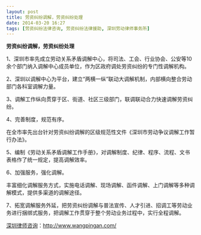 ```yaml
---
layout: post
title: 劳资纠纷调解，劳资纠纷处理
date: 2014-03-20 16:27
tags: [劳资纠纷法律咨询, 劳资纠纷法律援助, 深圳劳动律师事务所]
---
```

<strong>劳资纠纷调解，劳资纠纷处理</strong>

1、深圳市率先成立劳动关系矛盾调解中心，将司法、工会、行业协会、公安等10余个部门纳入调解中心成员单位，作为区政府调处劳资纠纷的专门性调解机构。

2、深圳以调解中心为平台，建立“两横一纵”联动大调解机制，内部横向整合劳动部门各科室调解力量。

3、调解工作纵向贯穿于区、街道、社区三级部门，联调联动合力快速调解劳资纠纷。

4、完善制度，规范有序。

在全市率先出台针对劳资纠纷调解的区级规范性文件《深圳市劳动争议调解工作暂行办法》。

5、编制《劳动关系矛盾调解工作手册》，对调解制度、纪律、程序、流程、文书表格作了统一规定，提高调解效率。

6、加强服务，强化调解。

丰富细化调解服务方式，实施电话调解、现场调解、函件调解、上门调解等多种调解模式，提供多渠道的调解途径。

7、拓宽调解服务外延，把劳资纠纷调解与普法宣传、人才引进、招调工等劳动业务进行捆绑式服务，把调解工作贯穿于整个劳动业务过程中，实行全程调解。


<a href="http://www.wangpingan.com/">深圳律师咨询</a>：<a href="http://www.wangpingan.com/">http://www.wangpingan.com/</a>

